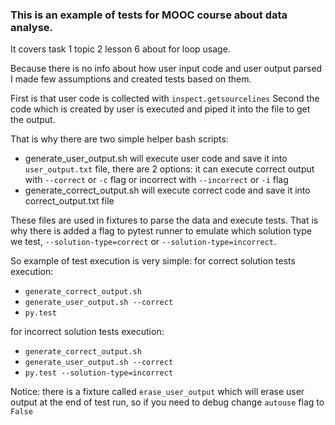 ### This is an example of tests for MOOC course about data analyse.

It covers task 1 topic 2 lesson 6 about for loop usage.

Because there is no info about how user input code and user output parsed I made few assumptions and created tests based on them.

First is that user code is collected with `inspect.getsourcelines`
Second the code which is created by user is executed and piped it into the file to get the output.

That is why there are two simple helper bash scripts:
- generate_user_output.sh will execute user code and save it into `user_output.txt` file, there are 2 options: it can execute correct output with `--correct` or `-c` flag
or incorrect with `--incorrect` or `-i` flag
- generate_correct_output.sh will execute correct code and save it into correct_output.txt file

These files are used in fixtures to parse the data and execute tests.
That is why there is added a flag to pytest runner to emulate which solution type we test, `--solution-type=correct` or `--solution-type=incorrect`.

So example of test execution is very simple:
for correct solution tests execution:
  * `generate_correct_output.sh`
  * `generate_user_output.sh --correct`
  * `py.test`
  
for incorrect solution tests execution:
  * `generate_correct_output.sh`
  * `generate_user_output.sh --correct`
  * `py.test --solution-type=incorrect`

Notice: there is a fixture called `erase_user_output` which will erase user output at the end of test run, so if you need to debug change `autouse` flag to `False`